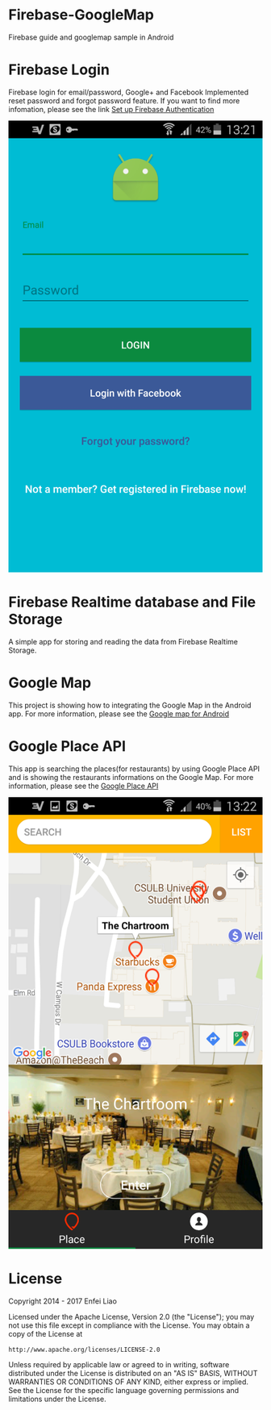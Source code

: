 # Firebase-GoogleMap
Firebase guide and googlemap sample in Android

# Firebase Login
Firebase login for email/password, Google+ and Facebook
Implemented reset password and forgot password feature.
If you want to find more infomation, please see the link [Set up Firebase Authentication](https://firebase.google.com/docs/auth/android/start/)

![Firebase login](https://github.com/enfei/Firebase-GoogleMap/blob/master/Screenshot_2017-09-03-13-21-42.png)

# Firebase Realtime database and File Storage
A simple app for storing and reading the data from Firebase Realtime Storage.

# Google Map
This project is showing how to integrating the Google Map in the Android app.
For more information, please see the [Google map for Android](https://developers.google.com/android/reference/com/google/android/gms/maps/MapFragment)

# Google Place API
This app is searching the places(for restaurants) by using Google Place API and is showing the restaurants informations on the Google Map.
For more information, please see the [Google Place API](https://developers.google.com/places/)

![Google Map](https://github.com/enfei/Firebase-GoogleMap/blob/master/Screenshot_2017-09-03-13-22-42.png)

# License
Copyright 2014 - 2017 Enfei Liao

Licensed under the Apache License, Version 2.0 (the "License");
you may not use this file except in compliance with the License.
You may obtain a copy of the License at

    http://www.apache.org/licenses/LICENSE-2.0

Unless required by applicable law or agreed to in writing, software
distributed under the License is distributed on an "AS IS" BASIS,
WITHOUT WARRANTIES OR CONDITIONS OF ANY KIND, either express or implied.
See the License for the specific language governing permissions and
limitations under the License.
